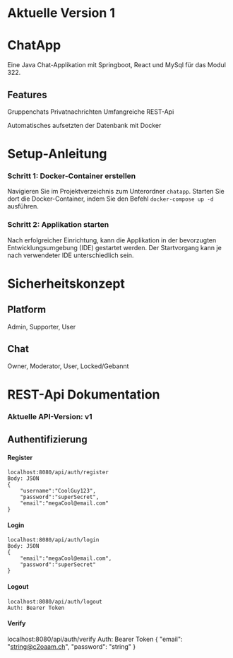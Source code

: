 # Aktuelle Version 1

# ChatApp
Eine Java Chat-Applikation mit Springboot, React und MySql für das Modul 322. 

## Features
Gruppenchats
Privatnachrichten
Umfangreiche REST-Api

Automatisches aufsetzten der Datenbank mit Docker

# Setup-Anleitung

### Schritt 1: Docker-Container erstellen
Navigieren Sie im Projektverzeichnis zum Unterordner `chatapp`. Starten Sie dort die Docker-Container, indem Sie den Befehl `docker-compose up -d` ausführen.

### Schritt 2: Applikation starten
Nach erfolgreicher Einrichtung, kann die Applikation in der bevorzugten Entwicklungsumgebung (IDE) gestartet werden. Der Startvorgang kann je nach verwendeter IDE unterschiedlich sein.

# Sicherheitskonzept
## Platform
Admin, Supporter, User

## Chat
Owner, Moderator, User, Locked/Gebannt

# REST-Api Dokumentation
### Aktuelle API-Version: v1

## Authentifizierung
#### Register
```
localhost:8080/api/auth/register 
Body: JSON
{
    "username":"CoolGuy123",
    "password":"superSecret",
    "email":"megaCool@email.com"
}
```
#### Login
```
localhost:8080/api/auth/login
Body: JSON
{
    "email":"megaCool@email.com",
    "password":"superSecret"
}
```
#### Logout
```
localhost:8080/api/auth/logout
Auth: Bearer Token
```
#### Verify
localhost:8080/api/auth/verify
Auth: Bearer Token
{
    "email": "string@c2oaam.ch",
    "password": "string"
}